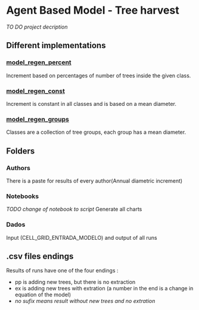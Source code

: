 # Agent Based Model - Tree harvest
_TO DO project decription_

## Different implementations
### [model_regen_percent](https://github.com/gfborges/abm-tree-harvest/blob/master/modelo_regen_percent.lua)
Increment based on percentages of number of trees inside the given class.

### [model_regen_const](https://github.com/gfborges/abm-tree-harvest/blob/master/modelo_regen_const.lua)
Increment is constant in all classes and is based on a mean diameter.

### [model_regen_groups](https://github.com/gfborges/abm-tree-harvest/blob/master/modelo_regen_groups.lua)
Classes are a collection of tree groups, each group has a mean diameter.

## Folders
### Authors
There is a paste for results of every author(Annual diametric increment)

### Notebooks
_TODO change of notebook to script_
Generate all charts

### Dados
Input (CELL_GRID_ENTRADA_MODELO) and output of all runs 

## .csv files endings
Results of runs have one of the four endings :
* pp is adding new trees, but there is no extraction
* ex is adding new trees with extration (a number in the end is a change in equation of the model)
* _no sufix means result without new trees and no extration_ 